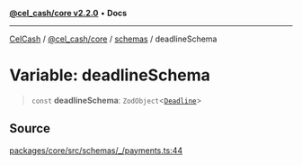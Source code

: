 [**@cel_cash/core v2.2.0**](../../README.md) • **Docs**

***

[CelCash](../../../../packages.md) / [@cel\_cash/core](../../README.md) / [schemas](../README.md) / deadlineSchema

# Variable: deadlineSchema

> `const` **deadlineSchema**: `ZodObject`\<[`Deadline`](../../types/type-aliases/Deadline.md)\>

## Source

[packages/core/src/schemas/\_/payments.ts:44](https://github.com/Pyxlab/celcash/blob/f7cdc752c29f8a0dcef033e212602412d2050afc/packages/core/src/schemas/_/payments.ts#L44)

